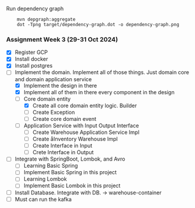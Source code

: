 Run dependency graph
```commandline
    mvn depgraph:aggregate  
    dot -Tpng target/dependency-graph.dot -o dependency-graph.png
```

### Assignment Week 3 (29-31 Oct 2024)
- [x] Register GCP
- [x] Install docker 
- [x] Install postgres
- [ ] Implement the domain. Implement all of those things. Just domain core and domain application service
    - [x] Implement the design in there
    - [x] Implement all of them in there every component in the design
    - [ ] Core domain entity
      - [x] Create all core domain entity logic. Builder
      - [ ] Create Exception
      - [ ] Create core domain event 
    - [ ] Application Service with Input Output Interface
      - [ ] Create Warehouse Application Service Impl
      - [ ] Create åInventory Warehouse Impl
      - [ ] Create Interface in Input
      - [ ] Crete Interface in Output 
- [ ] Integrate with SpringBoot, Lombok, and Avro
  - [ ] Learning Basic Spring
  - [ ] Implement Basic Spring in this project
  - [ ] Learning Lombok
  - [ ] Implement Basic Lombok in this project
- [ ] Install Database. Integrate with DB. -> warehouse-container
- [ ] Must can run the kafka
